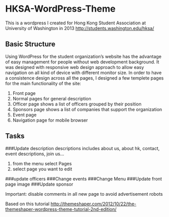 # HKSA-WordPress-Theme
This is a wordpress I created for Hong Kong Student Association at University of Washington in 2013
http://students.washington.edu/hksa/
## Basic Structure
Using WordPress for the student organization’s website has the advantage of easy management for people
without web development background. It was designed with responsive web design approach to allow easy
navigation on all kind of device with different monitor size.
In order to have a consistence design across all the pages, I designed a few templete pages for the main
functionality of the site:
1. Front page
2. Normal pages for general description
3. Officer page shows a list of officers grouped by their position
4. Sponsors page shows a list of companies that support the organization
5. Event page
6. Navigation page for mobile browser
## Tasks
###Update description
descriptions includes about us, about hk, contact, event descriptions, join us…
1. from the menu select Pages
2. select page you want to edit

###update officers
###Change events
###Change Menu
###Update front page image
###Update sponsor


Important:
disable comments in all new page to avoid advertisement robots

Based on this tutorial
http://themeshaper.com/2012/10/22/the-themeshaper-wordpress-theme-tutorial-2nd-edition/